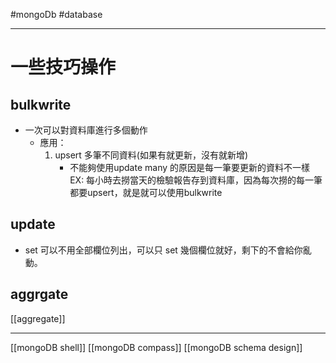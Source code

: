 #mongoDb #database 

---
# 一些技巧操作
## bulkwrite
- 一次可以對資料庫進行多個動作
	- 應用：
		1. upsert 多筆不同資料(如果有就更新，沒有就新增)
			- 不能夠使用update many 的原因是每一筆要更新的資料不一樣
			EX: 每小時去撈當天的檢驗報告存到資料庫，因為每次撈的每一筆都要upsert，就是就可以使用bulkwrite
## update
- set 可以不用全部欄位列出，可以只 set 幾個欄位就好，剩下的不會給你亂動。
## aggrgate
[[aggregate]]

---
[[mongoDB  shell]]
[[mongoDB compass]]
[[mongoDB schema design]]

